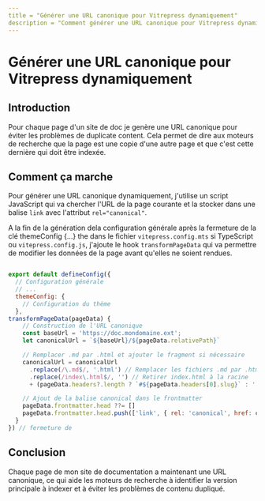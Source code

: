 ```yaml
---
title = "Générer une URL canonique pour Vitrepress dynamiquement"
description = "Comment générer une URL canonique pour Vitrepress dynamiquement sans duplicate content et sans configuraiton complexe."
---
```


# Générer une URL canonique pour Vitrepress dynamiquement

## Introduction

Pour chaque page d'un site de doc je genère une URL canonique pour éviter les problèmes de duplicate content. Cela permet de dire aux moteurs de recherche que la page est une copie d'une autre page et que c'est cette dernière qui doit être indexée.


## Comment ça marche

Pour générer une URL canonique dynamiquement, j'utilise un script JavaScript qui va chercher l'URL de la page courante et la stocker dans une balise `link` avec l'attribut `rel="canonical"`.

A la fin de la génération dela configuration générale après la fermeture de la clé themeConfig {...} the dans le fichier `vitepress.config.mts` si TypeScript ou `vitepress.config.js`, j'ajoute le hook `transformPageData` qui va permettre de modifier les données de la page avant qu'elles ne soient rendues.

```javascript

export default defineConfig({
  // Configuration générale
  // ...
  themeConfig: {
    // Configuration du thème
  },
transformPageData(pageData) {
    // Construction de l'URL canonique
    const baseUrl = 'https://doc.mondomaine.ext';
    let canonicalUrl = `${baseUrl}/${pageData.relativePath}`

    // Remplacer .md par .html et ajouter le fragment si nécessaire
    canonicalUrl = canonicalUrl
      .replace(/\.md$/, '.html') // Remplacer les fichiers .md par .html
      .replace(/index\.html$/, '') // Retirer index.html à la racine
      + (pageData.headers?.length ? `#${pageData.headers[0].slug}` : ''); // Ajouter le fragment si nécessaire

    // Ajout de la balise canonical dans le frontmatter
    pageData.frontmatter.head ??= []
    pageData.frontmatter.head.push(['link', { rel: 'canonical', href: canonicalUrl }])
  }
}) // fermeture de 
```

## Conclusion

Chaque page de mon site de documentation a maintenant une URL canonique, ce qui aide les moteurs de recherche à identifier la version principale à indexer et à éviter les problèmes de contenu dupliqué.
